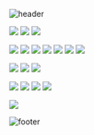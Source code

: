 



![header](https://capsule-render.vercel.app/api?type=waving&color=auto&height=200&section=header&text=Juhani%20Kangas&fontSize=90&animation=fadeIn&fontAlignY=38&descAlignY=51&descAlign=62)

[![](https://img.shields.io/badge/Windows-10-2376bc?style=flat-square&logo=windows&logoColor=ffffff)](https://www.microsoft.com/windows/get-windows-10)
![](https://img.shields.io/badge/.NET-512BD4?style=flat-square&logo=.NET&logoColor=ffffff)
[![](https://img.shields.io/badge/IDE-Visual%20Studio%20Code-007ACC?style=flat-square&logo=Visual-Studio-Code&logoColor=ffffff)](https://code.visualstudio.com/)

[![](https://img.shields.io/badge/-React-61dafb?style=flat-square&logo=react&logoColor=ffffff)](https://reactjs.org/)
[![](https://img.shields.io/badge/-Next.js-000000?style=flat-square&logo=Next.js&logoColor=ffffff)](https://nextjs.org/docs)
[![](https://img.shields.io/badge/-CSS3-1572B6?style=flat-square&logo=css3&logoColor=white)](https://www.w3.org/Style/CSS/)
[![](https://img.shields.io/badge/-HTML5-E34F26?style=flat-square&logo=html5&logoColor=white)](https://html.spec.whatwg.org/)
[![](https://img.shields.io/badge/-JavaScript-f7e018?style=flat-square&logo=javascript&logoColor=white)](https://www.ecma-international.org/)
[![](https://img.shields.io/badge/-TypeScript-3178C6?style=flat-square&logo=typescript&logoColor=ffffff)](https://www.typescriptlang.org/)
[![](https://img.shields.io/badge/-Chart.js-FF6384?style=flat-square&logo=chart.js&logoColor=white)](https://www.chartjs.org/)

[![](https://img.shields.io/badge/-Git-f05032?style=flat-square&logo=git&logoColor=white)](https://git-scm.com/)
[![](https://img.shields.io/badge/-Node.js-43853d?style=flat-square&logo=node.js&logoColor=ffffff)](https://nodejs.org/)
[![](https://img.shields.io/badge/-Python3-3776AB?style=flat-square&logo=python&logoColor=ffffff)](https://www.python.org/)

[![](https://img.shields.io/badge/SQLite-003B57?style=flat-square&logo=SQLite&logoColor=ffffff)](https://sqlite.org/)
[![](https://img.shields.io/badge/MySQL-4479A1?style=flat-square&logo=MySQL&logoColor=ffffff)](https://www.mysql.com/)
[![](https://img.shields.io/badge/MongoDB-47A248?style=flat-square&logo=MongoDB&logoColor=ffffff)](https://www.mongodb.com/)
[![](https://img.shields.io/badge/Postman-FF6C37?style=flat-square&logo=Postman&logoColor=ffffff)](https://www.postman.com/)


[![](https://img.shields.io/badge/Unity-000000?style=flat-square&logo=Unity&logoColor=ffffff)](https://unity.com/)

![footer](https://capsule-render.vercel.app/api?type=waving&color=auto&height=200&section=footer&animation=fadeIn&fontAlignY=38&descAlignY=51&descAlign=62)


